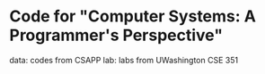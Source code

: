 # Code for "Computer Systems: A Programmer's Perspective"

data: codes from CSAPP
lab: labs from UWashington CSE 351
